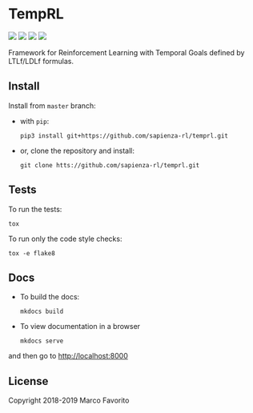 # TempRL


[![](https://img.shields.io/pypi/v/temprl.svg)](https://pypi.python.org/pypi/temprl)
[![](https://img.shields.io/travis/sapienza-rl/temprl.svg)](https://travis-ci.org/sapienza-rl/temprl)
[![](https://readthedocs.org/projects/temprl/badge/?version=latest)](https://temprl.readthedocs.io/en/latest/?badge=latest)
[![](https://badges.gitter.im/rltg_flloat/Lobby.svg)](https://gitter.im/rltg_flloat/Lobby?utm_source=badge&utm_medium=badge&utm_campaign=pr-badge&utm_content=badge)

Framework for Reinforcement Learning with Temporal Goals defined by LTLf/LDLf formulas.


## Install

Install from `master` branch:

- with `pip`:

      pip3 install git+https://github.com/sapienza-rl/temprl.git

- or, clone the repository and install:

      git clone htts://github.com/sapienza-rl/temprl.git


## Tests

To run the tests:

    tox

To run only the code style checks:

    tox -e flake8

## Docs

- To build the docs:

      mkdocs build
    
- To view documentation in a browser

      mkdocs serve

and then go to [http://localhost:8000](http://localhost:8000)


## License

Copyright 2018-2019 Marco Favorito

